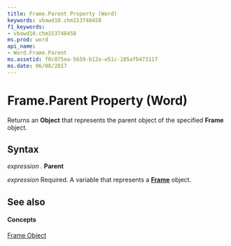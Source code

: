 ```yaml
---
title: Frame.Parent Property (Word)
keywords: vbawd10.chm153748458
f1_keywords:
- vbawd10.chm153748458
ms.prod: word
api_name:
- Word.Frame.Parent
ms.assetid: f0c075ea-5659-b12a-e51c-285afb473117
ms.date: 06/08/2017
---
```



# Frame.Parent Property (Word)

Returns an **Object** that represents the parent object of the specified **Frame** object.


## Syntax

 _expression_ . **Parent**

 _expression_ Required. A variable that represents a **[Frame](frame-object-word.md)** object.


## See also


#### Concepts


[Frame Object](frame-object-word.md)

